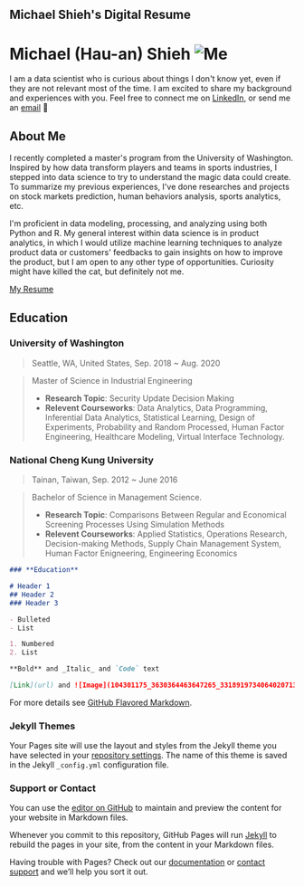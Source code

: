 ## Michael Shieh's Digital Resume

# Michael (Hau-an) Shieh ![Me](https://github.com/mikesh13/Digital_Resume/104301175_3630364463647265_3318919734064020713_o.jpg)

I am a data scientist who is curious about things I don't know yet, even if they are not relevant most of the time. I am excited to share my background and experiences with you. Feel free to connect me on [LinkedIn](https://www.linkedin.com/in/mikesh13), or send me an [email](mailto:mikehash8382@gmail.com) :email:


## About Me

I recently completed a master's program from the University of Washington. Inspired by how data transform players and teams in sports industries, I stepped into data science to try to understand the magic data could create. To summarize my previous experiences, I've done researches and projects on stock markets prediction, human behaviors analysis, sports analytics, etc. 

I'm proficient in data modeling, processing, and analyzing using both Python and R. My general interest within data science is in product analytics, in which I would utilize machine learning techniques to analyze product data or customers' feedbacks to gain insights on how to improve the product, but I am open to any other type of opportunities. Curiosity might have killed the cat, but definitely not me.

[My Resume](https://github.com/mikesh13/Digital_Resume/MIchael_Shieh_Resume_DS.pdf)

## **Education**

### University of Washington 
> Seattle, WA, United States, Sep. 2018 ~ Aug. 2020

> Master of Science in Industrial Engineering
> - **Research Topic**: Security Update Decision Making
> - **Relevent Courseworks**: Data Analytics, Data Programming, Inferential Data Analytics, Statistical Learning, Design of Experiments, Probability and Random Processed, Human Factor Engineering, Healthcare Modeling, Virtual Interface Technology.


### National Cheng Kung University
> Tainan, Taiwan, Sep. 2012 ~ June 2016

> Bachelor of Science in Management Science.
> - **Research Topic**: Comparisons Between Regular and Economical Screening Processes Using Simulation Methods
> - **Relevent Courseworks**: Applied Statistics, Operations Research, Decision-making Methods, Supply Chain Management System, Human Factor Enigneering, Engineering Economics

```markdown
### **Education**

# Header 1
## Header 2
### Header 3

- Bulleted
- List

1. Numbered
2. List

**Bold** and _Italic_ and `Code` text

[Link](url) and ![Image](104301175_3630364463647265_3318919734064020713_o.jpg)
```

For more details see [GitHub Flavored Markdown](https://guides.github.com/features/mastering-markdown/).

### Jekyll Themes

Your Pages site will use the layout and styles from the Jekyll theme you have selected in your [repository settings](https://github.com/mikesh13/Digital-Resume/settings). The name of this theme is saved in the Jekyll `_config.yml` configuration file.

### Support or Contact

You can use the [editor on GitHub](https://github.com/mikesh13/Digital-Resume/edit/gh-pages/README.md) to maintain and preview the content for your website in Markdown files.

Whenever you commit to this repository, GitHub Pages will run [Jekyll](https://jekyllrb.com/) to rebuild the pages in your site, from the content in your Markdown files.

Having trouble with Pages? Check out our [documentation](https://docs.github.com/categories/github-pages-basics/) or [contact support](https://support.github.com/contact) and we’ll help you sort it out.
